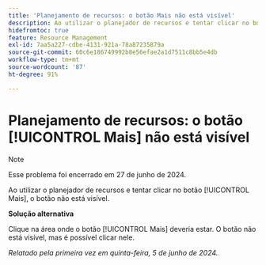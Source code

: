 ```yaml
---
title: 'Planejamento de recursos: o botão Mais não está visível'
description: Ao utilizar o planejador de recursos e tentar clicar no botão [!UICONTROL Mais], o botão não está visível. Uma solução alternativa está disponível.
hidefromtoc: true
feature: Resource Management
exl-id: 7aa5a227-cdbe-4131-921a-78a87235879a
source-git-commit: 60c6e186749992b8e56efae2a1d7511c8bb5e4db
workflow-type: tm+mt
source-wordcount: '87'
ht-degree: 91%

---
```


# Planejamento de recursos: o botão [!UICONTROL Mais] não está visível

>[!NOTE]
>
>Esse problema foi encerrado em 27 de junho de 2024.

Ao utilizar o planejador de recursos e tentar clicar no botão [!UICONTROL Mais], o botão não está visível.

**Solução alternativa**

Clique na área onde o botão [!UICONTROL Mais] deveria estar. O botão não está visível, mas é possível clicar nele.

_Relatado pela primeira vez em quinta-feira, 5 de junho de 2024._
